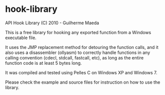 hook-library
============

API Hook Library
(C) 2010 - Guilherme Maeda

This is a free library for hooking any exported function from a Windows
executable file.

It uses the JMP replacement method for detouring the function calls, and it
also uses a disassembler (ollyasm) to correctly handle functions in any calling
convention (cdecl, stdcall, fastcall, etc), as long as the entire function code
is at least 5 bytes long.

It was compiled and tested using Pelles C on Windows XP and Windows 7.

Please check the example and source files for instruction on how to use the
library.